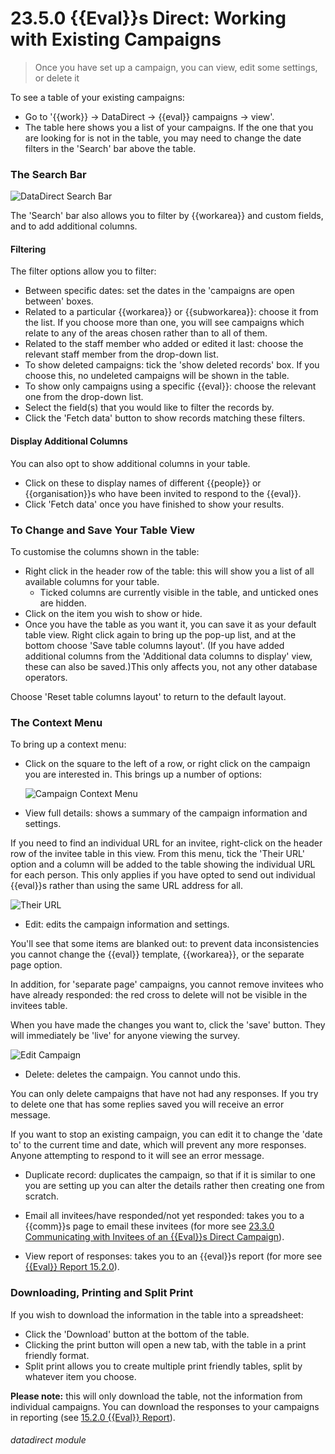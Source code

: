 # 23.5.0 {{Eval}}s Direct: Working with Existing Campaigns

> Once you have set up a campaign, you can view, edit some settings, or delete it





To see a table of your existing campaigns:
- Go to '{{work}} -> DataDirect -> {{eval}} campaigns -> view'.
- The table here shows you a list of your campaigns. If the one that you are looking for is not in the table, you may need to change the date filters in the 'Search' bar above the table.

### The Search Bar

![DataDirect Search Bar](23.5.0a.png)

The 'Search' bar also allows you to filter by {{workarea}} and custom fields, and to add additional columns.  
  
#### Filtering  

The filter options allow you to filter: 
   - Between specific dates: set the dates in the 'campaigns are open between' boxes.
   - Related to a particular {{workarea}} or {{subworkarea}}: choose it from the list. If you choose more than one, you will see campaigns which relate to any of the areas chosen rather than to all of them.
   - Related to the staff member who added or edited it last: choose the relevant staff member from the drop-down list.
   - To show deleted campaigns: tick the 'show deleted records' box. If you choose this, no undeleted campaigns will be shown in the table.
   - To show only campaigns using a specific {{eval}}: choose the relevant one from the drop-down list.
- Select the field(s) that you would like to filter the records by. 
- Click the 'Fetch data' button to show records matching these filters.

#### Display Additional Columns

You can also opt to show additional columns in your table.
- Click on these to display names of different {{people}} or {{organisation}}s who have been invited to respond to the {{eval}}.
- Click 'Fetch data' once you have finished to show your results.

### To Change and Save Your Table View

To customise the columns shown in the table:
- Right click in the header row of the table: this will show you a list of all available columns for your table. 
   - Ticked columns are currently visible in the table, and unticked ones are hidden.  
- Click on the item you wish to show or hide. 
- Once you have the table as you want it, you can save it as your default table view. Right click again to bring up the pop-up list, and at the bottom choose 'Save table columns layout'. (If you have added additional columns from the 'Additional data columns to display' view, these can also be saved.)This only affects you, not any other database operators.

Choose 'Reset table columns layout' to return to the default layout.  

### The Context Menu

To bring up a context menu:
- Click on the square to the left of a row, or right click on the campaign you are interested in.  This brings up a number of options:

   ![Campaign Context Menu](23.5.0b.png)

- View full details: shows a summary of the campaign information and settings. 

If you need to find an individual URL for an invitee, right-click on the header row of the invitee table in this view. From this menu, tick the 'Their URL' option and a column will be added to the table showing the individual URL for each person. This only applies if you have opted to send out individual {{eval}}s rather than using the same URL address for all.
   
   ![Their URL](23.5.0d.png)
   
- Edit: edits the campaign information and settings.

You'll see that some items are blanked out: to prevent data inconsistencies you cannot change the {{eval}} template, {{workarea}}, or the separate page option.

In addition, for 'separate page' campaigns, you cannot remove invitees who have already responded: the red cross to delete will not be visible in the invitees table. 

When you have made the changes you want to, click the 'save' button.  They will immediately be 'live' for anyone viewing the survey.

   ![Edit Campaign](23.5.0c.png)


- Delete: deletes the campaign.  You cannot undo this.

You can only delete campaigns that have not had any responses. If you try to delete one that has some replies saved you will receive an error message. 

If you want to stop an existing campaign, you can edit it to change the 'date to' to the current time and date, which will prevent any more responses. Anyone attempting to respond to it will see an error message. 

- Duplicate record: duplicates the campaign, so that if it is similar to one you are setting up you can alter the details rather then creating one from scratch.

- Email all invitees/have responded/not yet responded: takes you to a {{comm}}s page to email these invitees (for more see [23.3.0 Communicating with Invitees of an {{Eval}}s Direct Campaign](/help/index/p/23.3.0)).

- View report of responses:  takes you to an {{eval}}s report (for more see [{{Eval}} Report 15.2.0](/help/index/p/15.2.0)).

### Downloading, Printing and Split Print

If you wish to download the information in the table into a spreadsheet:
- Click the 'Download' button at the bottom of the table.  
- Clicking the print button will open a new tab, with the table in a print friendly format.  
- Split print allows you to create multiple print friendly tables, split by whatever item you choose.

**Please note:** this will only download the table, not the information from individual campaigns. You can download the responses to your campaigns in reporting (see [15.2.0 {{Eval}} Report](/help/index/p/15.2.0)).
   
   
###### datadirect module

